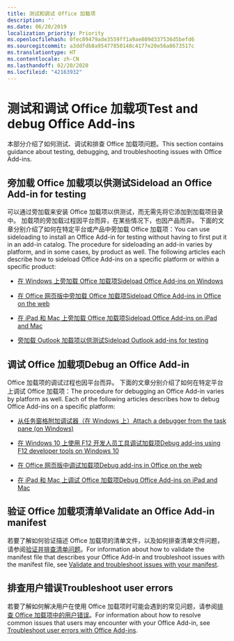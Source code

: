 ```yaml
---
title: 测试和调试 Office 加载项
description: ''
ms.date: 06/20/2019
localization_priority: Priority
ms.openlocfilehash: 0fec89479ade3559ff1a9ae809d337536d5befd6
ms.sourcegitcommit: a3ddfdb8a95477850148c4177e20e56a8673517c
ms.translationtype: HT
ms.contentlocale: zh-CN
ms.lasthandoff: 02/20/2020
ms.locfileid: "42163932"
---
```

# <a name="test-and-debug-office-add-ins"></a><span data-ttu-id="d742f-102">测试和调试 Office 加载项</span><span class="sxs-lookup"><span data-stu-id="d742f-102">Test and debug Office Add-ins</span></span>

<span data-ttu-id="d742f-103">本部分介绍了如何测试、调试和排查 Office 加载项问题。</span><span class="sxs-lookup"><span data-stu-id="d742f-103">This section contains guidance about testing, debugging, and troubleshooting issues with Office Add-ins.</span></span>

## <a name="sideload-an-office-add-in-for-testing"></a><span data-ttu-id="d742f-104">旁加载 Office 加载项以供测试</span><span class="sxs-lookup"><span data-stu-id="d742f-104">Sideload an Office Add-in for testing</span></span>

<span data-ttu-id="d742f-p101">可以通过旁加载来安装 Office 加载项以供测试，而无需先将它添加到加载项目录中。 加载项的旁加载过程因平台而异，在某些情况下，也因产品而异。 下面的文章分别介绍了如何在特定平台或产品中旁加载 Office 加载项：</span><span class="sxs-lookup"><span data-stu-id="d742f-p101">You can use sideloading to install an Office Add-in for testing without having to first put it in an add-in catalog. The procedure for sideloading an add-in varies by platform, and in some cases, by product as well. The following articles each describe how to sideload Office Add-ins on a specific platform or within a specific product:</span></span>

- [<span data-ttu-id="d742f-108">在 Windows 上旁加载 Office 加载项</span><span class="sxs-lookup"><span data-stu-id="d742f-108">Sideload Office Add-ins on Windows</span></span>](create-a-network-shared-folder-catalog-for-task-pane-and-content-add-ins.md)

- [<span data-ttu-id="d742f-109">在 Office 网页版中旁加载 Office 加载项</span><span class="sxs-lookup"><span data-stu-id="d742f-109">Sideload Office Add-ins in Office on the web</span></span>](sideload-office-add-ins-for-testing.md)

- [<span data-ttu-id="d742f-110">在 iPad 和 Mac 上旁加载 Office 加载项</span><span class="sxs-lookup"><span data-stu-id="d742f-110">Sideload Office Add-ins on iPad and Mac</span></span>](sideload-an-office-add-in-on-ipad-and-mac.md)

- [<span data-ttu-id="d742f-111">旁加载 Outlook 加载项以供测试</span><span class="sxs-lookup"><span data-stu-id="d742f-111">Sideload Outlook add-ins for testing</span></span>](../outlook/sideload-outlook-add-ins-for-testing.md)

## <a name="debug-an-office-add-in"></a><span data-ttu-id="d742f-112">调试 Office 加载项</span><span class="sxs-lookup"><span data-stu-id="d742f-112">Debug an Office Add-in</span></span>

<span data-ttu-id="d742f-p102">Office 加载项的调试过程也因平台而异。 下面的文章分别介绍了如何在特定平台上调试 Office 加载项：</span><span class="sxs-lookup"><span data-stu-id="d742f-p102">The procedure for debugging an Office Add-in varies by platform as well. Each of the following articles describes how to debug Office Add-ins on a specific platform:</span></span>

- [<span data-ttu-id="d742f-115">从任务窗格附加调试器（在 Windows 上）</span><span class="sxs-lookup"><span data-stu-id="d742f-115">Attach a debugger from the task pane (on Windows)</span></span>](attach-debugger-from-task-pane.md)

- [<span data-ttu-id="d742f-116">在 Windows 10 上使用 F12 开发人员工具调试加载项</span><span class="sxs-lookup"><span data-stu-id="d742f-116">Debug add-ins using F12 developer tools on Windows 10</span></span>](debug-add-ins-using-f12-developer-tools-on-windows-10.md)

- [<span data-ttu-id="d742f-117">在 Office 网页版中调试加载项</span><span class="sxs-lookup"><span data-stu-id="d742f-117">Debug add-ins in Office on the web</span></span>](debug-add-ins-in-office-online.md)

- [<span data-ttu-id="d742f-118">在 iPad 和 Mac 上调试 Office 加载项</span><span class="sxs-lookup"><span data-stu-id="d742f-118">Debug Office Add-ins on iPad and Mac</span></span>](debug-office-add-ins-on-ipad-and-mac.md)

## <a name="validate-an-office-add-in-manifest"></a><span data-ttu-id="d742f-119">验证 Office 加载项清单</span><span class="sxs-lookup"><span data-stu-id="d742f-119">Validate an Office Add-in manifest</span></span>

<span data-ttu-id="d742f-120">若要了解如何验证描述 Office 加载项的清单文件，以及如何排查清单文件问题，请参阅[验证并排查清单问题](troubleshoot-manifest.md)。</span><span class="sxs-lookup"><span data-stu-id="d742f-120">For information about how to validate the manifest file that describes your Office Add-in and troubleshoot issues with the manifest file, see [Validate and troubleshoot issues with your manifest](troubleshoot-manifest.md).</span></span>

## <a name="troubleshoot-user-errors"></a><span data-ttu-id="d742f-121">排查用户错误</span><span class="sxs-lookup"><span data-stu-id="d742f-121">Troubleshoot user errors</span></span>

<span data-ttu-id="d742f-122">若要了解如何解决用户在使用 Office 加载项时可能会遇到的常见问题，请参阅[排查 Office 加载项中的用户错误](testing-and-troubleshooting.md)。</span><span class="sxs-lookup"><span data-stu-id="d742f-122">For information about how to resolve common issues that users may encounter with your Office Add-in, see [Troubleshoot user errors with Office Add-ins](testing-and-troubleshooting.md).</span></span>
